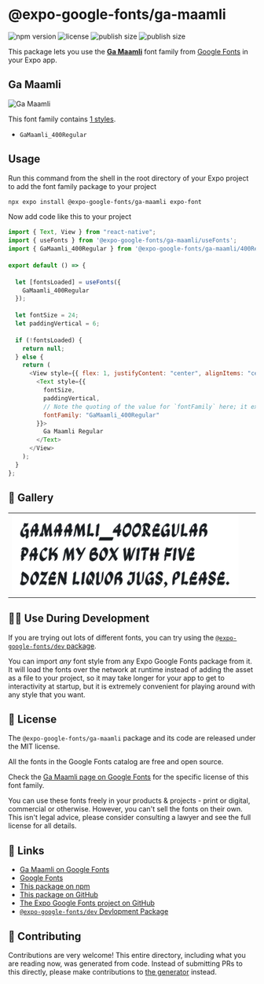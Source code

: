 # @expo-google-fonts/ga-maamli

![npm version](https://flat.badgen.net/npm/v/@expo-google-fonts/ga-maamli)
![license](https://flat.badgen.net/github/license/expo/google-fonts)
![publish size](https://flat.badgen.net/packagephobia/install/@expo-google-fonts/ga-maamli)
![publish size](https://flat.badgen.net/packagephobia/publish/@expo-google-fonts/ga-maamli)

This package lets you use the [**Ga Maamli**](https://fonts.google.com/specimen/Ga+Maamli) font family from [Google Fonts](https://fonts.google.com/) in your Expo app.

## Ga Maamli

![Ga Maamli](./font-family.png)

This font family contains [1 styles](#-gallery).

- `GaMaamli_400Regular`

## Usage

Run this command from the shell in the root directory of your Expo project to add the font family package to your project

```sh
npx expo install @expo-google-fonts/ga-maamli expo-font
```

Now add code like this to your project

```js
import { Text, View } from "react-native";
import { useFonts } from '@expo-google-fonts/ga-maamli/useFonts';
import { GaMaamli_400Regular } from '@expo-google-fonts/ga-maamli/400Regular';

export default () => {

  let [fontsLoaded] = useFonts({
    GaMaamli_400Regular
  });

  let fontSize = 24;
  let paddingVertical = 6;

  if (!fontsLoaded) {
    return null;
  } else {
    return (
      <View style={{ flex: 1, justifyContent: "center", alignItems: "center" }}>
        <Text style={{
          fontSize,
          paddingVertical,
          // Note the quoting of the value for `fontFamily` here; it expects a string!
          fontFamily: "GaMaamli_400Regular"
        }}>
          Ga Maamli Regular
        </Text>
      </View>
    );
  }
};
```

## 🔡 Gallery


||||
|-|-|-|
|![GaMaamli_400Regular](./400Regular/GaMaamli_400Regular.ttf.png)||||


## 👩‍💻 Use During Development

If you are trying out lots of different fonts, you can try using the [`@expo-google-fonts/dev` package](https://github.com/expo/google-fonts/tree/master/font-packages/dev#readme).

You can import _any_ font style from any Expo Google Fonts package from it. It will load the fonts over the network at runtime instead of adding the asset as a file to your project, so it may take longer for your app to get to interactivity at startup, but it is extremely convenient for playing around with any style that you want.


## 📖 License

The `@expo-google-fonts/ga-maamli` package and its code are released under the MIT license.

All the fonts in the Google Fonts catalog are free and open source.

Check the [Ga Maamli page on Google Fonts](https://fonts.google.com/specimen/Ga+Maamli) for the specific license of this font family.

You can use these fonts freely in your products & projects - print or digital, commercial or otherwise. However, you can't sell the fonts on their own. This isn't legal advice, please consider consulting a lawyer and see the full license for all details.

## 🔗 Links

- [Ga Maamli on Google Fonts](https://fonts.google.com/specimen/Ga+Maamli)
- [Google Fonts](https://fonts.google.com/)
- [This package on npm](https://www.npmjs.com/package/@expo-google-fonts/ga-maamli)
- [This package on GitHub](https://github.com/expo/google-fonts/tree/master/font-packages/ga-maamli)
- [The Expo Google Fonts project on GitHub](https://github.com/expo/google-fonts)
- [`@expo-google-fonts/dev` Devlopment Package](https://github.com/expo/google-fonts/tree/master/font-packages/dev)

## 🤝 Contributing

Contributions are very welcome! This entire directory, including what you are reading now, was generated from code. Instead of submitting PRs to this directly, please make contributions to [the generator](https://github.com/expo/google-fonts/tree/master/packages/generator) instead.
